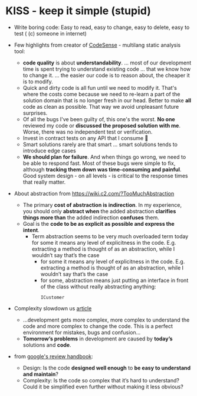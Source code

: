 # KISS - keep it simple (stupid)


- Write boring code: Easy to read, easy to change, easy to delete, easy to test ( (c) someone in internet)


- Few highlights from creator of [CodeSense](https://codescene.com/) - multilang static analysis tool:
  - **code quality** is about **understandability**. ... most of our development time is spent trying to understand existing code ... that we know how to change it. ... the easier our code is to reason about, the cheaper it is to modify.
  - Quick and dirty code is all fun until we need to modify it. That's where the costs come because we need to re-learn a part of the solution domain that is no longer fresh in our head. Better to make **all** code as clean as possible. That way we avoid unpleasant future surprises.
  - Of all the bugs I've been guilty of, this one's the worst. **No one** reviewed my code or **discussed the proposed solution with me**. Worse, there was no independent test or verification.
  - Invest in contract tests on any API that I consume 🤔
  - Smart solutions rarely are that smart ... smart solutions tends to introduce edge cases
  - **We should plan for failure**. And when things go wrong, we need to be able to respond fast. Most of these bugs were simple to fix, although **tracking them down was time-consuming and painful**. Good system design - on all levels - is critical to the response times that really matter.


- About abstraction from https://wiki.c2.com/?TooMuchAbstraction
  - The primary **cost of abstraction is indirection**. In my experience, you should only **abstract when** the added abstraction **clarifies things more than** the added indirection **confuses** them.
  - Goal is the **code to be as explicit as possible and express the intent**.
    - Term abstraction seems to be very much overloaded term today for some it means any level of explicitness in the code. E.g. extracting a method is thought of as an abstraction, while I wouldn’t say that’s the case 
      - for some it means any level of explicitness in the code. E.g. extracting a method is thought of as an abstraction, while I wouldn’t say that’s the case
      - for some, abstraction means just putting an interface in front of the class without really abstracting anything:
        ```
        ICustomer
        ```


- Complexity slowdown us [article](https://itnext.io/death-by-code-when-developers-lose-the-fight-against-complexity-95a10706a610)
  - ...development gets more complex, more complex to understand the code and more complex to change the code. This is a perfect environment for mistakes, bugs and confusion...
  - **Tomorrow’s problems** in development are caused by **today’s** solutions and **code**.


- from [google's review handbook](https://google.github.io/eng-practices/review/):
  - Design: Is the code **designed well enough** to **be easy to understand and maintain**?
  - Complexity: Is the code so complex that it’s hard to understand? Could it be simplified even further without making it less obvious?

